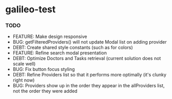 # galileo-test

### TODO
- FEATURE: Make design responsive
- BUG: getFilteredProviders() will not update Modal list on adding provider
- DEBT: Create shared style constants (such as for colors)
- FEATURE: Refine search modal presentation
- DEBT: Optimize Doctors and Tasks retrieval (current solution does not scale well)
- BUG: Fix button focus styling
- DEBT: Refine Providers list so that it performs more optimally (it's clunky right now)
- BUG: Providers show up in the order they appear in the allProviders list, not the order they were added